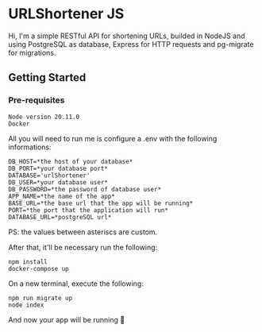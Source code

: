 # URLShortener JS
Hi, I'm a simple RESTful API for shortening URLs, builded in NodeJS and using PostgreSQL as database, Express for HTTP requests and pg-migrate for migrations.

## Getting Started

### Pre-requisites

```
Node version 20.11.0
Docker
```

All you will need to run me is configure a .env with the following informations:

```
DB_HOST=*the host of your database*
DB_PORT=*your database port*
DATABASE='urlShortener'
DB_USER=*your database user*
DB_PASSWORD=*the password of database user*
APP_NAME=*the name of the app*
BASE_URL=*the base url that the app will be running*
PORT=*the port that the application will run*
DATABASE_URL=*postgreSQL url*
```
PS: the values between asteriscs are custom.

After that, it'll be necessary run the following:
```
npm install
docker-compose up
```

On a new terminal, execute the following:
```
npm run migrate up
node index
```
And now your app will be running 🙏